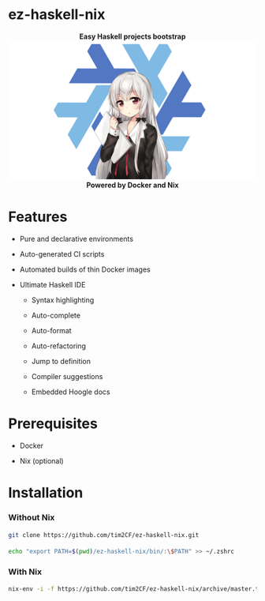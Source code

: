 # ez-haskell-nix

<p align="center">
  <strong>Easy Haskell projects bootstrap</strong>
  <br>
  <img src="logo.png" alt="logo" width="500"/>
  <br>
  <strong>Powered by Docker and Nix</strong>
</p>

# Features

- Pure and declarative environments

- Auto-generated CI scripts

- Automated builds of thin Docker images

- Ultimate Haskell IDE

  - Syntax highlighting

  - Auto-complete

  - Auto-format

  - Auto-refactoring

  - Jump to definition

  - Compiler suggestions

  - Embedded Hoogle docs

# Prerequisites

- Docker

- Nix (optional)

# Installation

### Without Nix

```bash
git clone https://github.com/tim2CF/ez-haskell-nix.git

echo "export PATH=$(pwd)/ez-haskell-nix/bin/:\$PATH" >> ~/.zshrc
```

### With Nix

```bash
nix-env -i -f https://github.com/tim2CF/ez-haskell-nix/archive/master.tar.gz
```
